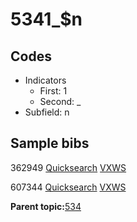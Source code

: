 # 5341\_$n

## Codes

-   Indicators
    -   First: 1
    -   Second: \_
-   Subfield: n

## Sample bibs

362949 [Quicksearch](https://search.library.yale.edu/catalog/362949) [VXWS](http://prodorbis.library.yale.edu:7014/vxws/GetHoldingsService?bibId=362949)

607344 [Quicksearch](https://search.library.yale.edu/catalog/607344) [VXWS](http://prodorbis.library.yale.edu:7014/vxws/GetHoldingsService?bibId=607344)

**Parent topic:**[534](../../tags/534/534.md)

